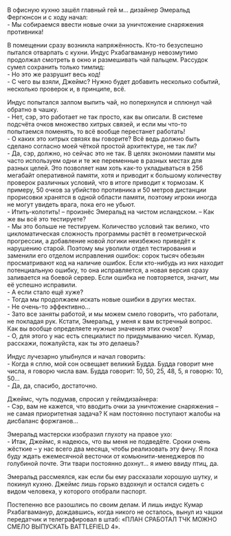 В офисную кухню зашёл главный гей м... дизайнер Эмеральд Фергюнсон и с ходу начал:  
\- Мы собираемся ввести новые очки за уничтожение снаряжения противника!

В помещении сразу возникла напряжённость. Кто-то безуспешно пытался отварпать с кухни. Индус Рхабагваманур невозмутимо продолжал смотреть в окно и размешивать чай пальцем. Рассудок сумел сохранить только тимлид:  
\- Но это же разрушит весь код!  
\- С чего вы взяли, Джеймс? Нужно будет добавить несколько событий, несколько проверок и, в принципе, всё.

Индус попытался залпом выпить чай, но поперхнулся и сплюнул чай обратно в чашку.  
\- Нет, сэр, это работает не так просто, как вы описали. В системе подсчёта очков множество хитрых связей, и если мы что-то попытаемся поменять, то всё вообще перестанет работать!  
\- О каких это хитрых связях вы говорите? Всё ведь должно быть сделано согласно моей чёткой простой архитектуре, не так ли?  
\- Да, сэр, должно, но сейчас это не так. В целях экономии памяти мы часто используем одни и те же переменные в разных местах для разных целей. Это позволяет нам хоть как-то укладываться в 256 мегабайт оперативной памяти, хотя и приводит к большому количеству проверок различных условий, что в итоге приводит к тормозам. К примеру, 50 очков за убийство противника и 50 метров дистанции прорисовки хранятся в одной области памяти, поэтому игроки иногда не могут увидеть врага, пока его не убьют.  
\- Итить-колотить! – произнёс Эмеральд на чистом исландском. – Как же вы всё это тестируете?  
\- Мы это больше не тестируем. Количество условий так велико, что цикломатическая сложность программы растёт в геометрической прогрессии, а добавление новой логики неизбежно приведёт к нарушению старой. Поэтому мы уволили отдел тестирования и 
заменили его отделом исправления ошибок: сорок тысяч обезьян просматривают код на наличие ошибок. Если кто-нибудь из них находит потенциальную ошибку, то она исправляется, а новая версия сразу заливается на боевой сервер. Если ошибка не повторяется, значит, мы её успешно исправили.  
\- А если стало ещё хуже?  
\- Тогда мы продолжаем искать новые ошибки в других местах.  
\- Не очень-то эффективно…  
\- Зато все заняты работой, и мы можем смело говорить, что работали, не покладая рук. Кстати, Эмеральд, у меня к вам встречный вопрос. Как вы вообще определяете нужные значения этих очков?  
\- О, для этого у нас есть специалист по придумыванию чисел. Кумар, расскажи, пожалуйста, как ты это делаешь?  

Индус лучезарно улыбнулся и начал говорить:  
\- Когда я сплю, мой сон освещает великий Будда. Будда говорит мне числа, я говорю числа вам. Будда говорит: 10, 50, 25, 48, 5, я говорю: 10, 50…  
\- Да, да, спасибо, достаточно.

Джеймс, чуть подумав, спросил у геймдизайнера:  
\- Сэр, вам не кажется, что вводить очки за уничтожение снаряжения – не самая приоритетная задача? К нам постоянно поступают жалобы на дисбаланс форжганов…  

Эмеральд мастерски изобразил глухоту на правое ухо:  
\- Итак, Джеймс, я надеюсь, что вы меня не подведёте. Сроки очень жёсткие – у нас всего два месяца, чтобы реализовать эту фичу. Я пока буду ждать ежемесячной весточки от комьюнити-менеджеров по голубиной почте. Эти твари постоянно дохнут… я имею ввиду птиц, да.

Эмеральд рассмеялся, как если бы ему рассказали хорошую шутку, и покинул кухню. Джеймс лишь горько вздохнул и остался сидеть с видом человека, у которого отобрали паспорт.

Постепенно все разошлись по своим делам. И лишь индус Кумар Рхабагваманур, дождавшись, когда никого не осталось, вынул из чашки передатчик и телеграфировал в штаб: «ПЛАН СРАБОТАЛ ТЧК МОЖНО СМЕЛО ВЫПУСКАТЬ BATTLEFIELD 4».
